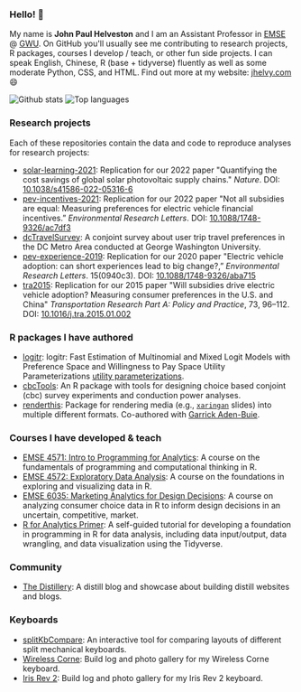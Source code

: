 ### Hello! 👋

My name is **John Paul Helveston** and I am an Assistant Professor in [EMSE](https://www.emse.seas.gwu.edu/) @ [GWU](https://www.gwu.edu/). On GitHub you'll usually see me contributing to research projects, R packages, courses I develop / teach, or other fun side projects. I can speak English, Chinese, R (base + tidyverse) fluently as well as some moderate Python, CSS, and HTML. Find out more at my website: [jhelvy.com](https://jhelvy.com/) 😄

![Github stats](https://github-readme-stats.vercel.app/api?username=jhelvy&theme=vue-dark&show_icons=true)
![Top languages](https://github-readme-stats.vercel.app/api/top-langs/?username=jhelvy&theme=vue-dark&hide=html,JavaScript,CSS&layout=compact&langs_count=10)

### Research projects 

Each of these repositories contain the data and code to reproduce analyses for research projects:

- [solar-learning-2021](https://github.com/jhelvy/solar-learning-2021): Replication for our 2022 paper "Quantifying the cost savings of global solar photovoltaic supply chains." _Nature_. DOI: [10.1038/s41586-022-05316-6](https://doi.org/10.1038/s41586-022-05316-6)
- [pev-incentives-2021](https://github.com/jhelvy/pev-incentives-2021): Replication for our 2022 paper "Not all subsidies are equal: Measuring preferences for electric vehicle financial incentives.” _Environmental Research Letters_. DOI: [10.1088/1748-9326/ac7df3](https://doi.org/10.1088/1748-9326/ac7df3)
- [dcTravelSurvey](https://github.com/jhelvy/dcTravelSurvey): A conjoint survey about user trip travel preferences in the DC Metro Area conducted at George Washington University.
- [pev-experience-2019](https://github.com/jhelvy/pev-experience-2019): Replication for our 2020 paper "Electric vehicle adoption: can short experiences lead to big change?,” _Environmental Research Letters_. 15(0940c3). DOI: [10.1088/1748-9326/aba715](https://doi.org/10.1088/1748-9326/aba715)
- [tra2015](https://github.com/jhelvy/tra2015): Replication for our 2015 paper "Will subsidies drive electric vehicle adoption? Measuring consumer preferences in the U.S. and China" _Transportation Research Part A: Policy and Practice_, 73, 96–112. DOI: [10.1016/j.tra.2015.01.002](https://doi.org/10.1016/j.tra.2015.01.002)

### R packages I have authored

- [logitr](https://jhelvy.github.io/logitr/): logitr: Fast Estimation of Multinomial and Mixed Logit Models with Preference Space and Willingness to Pay Space Utility Parameterizations [utility parameterizations](https://jhelvy.github.io/logitr/articles/utility_models.html).
- [cbcTools](https://jhelvy.github.io/cbcTools/): An R package with tools for designing choice based conjoint (cbc) survey experiments and conduction power analyses.
- [renderthis](https://jhelvy.github.io/renderthis/): Package for rendering media (e.g., [`xaringan`](https://github.com/yihui/xaringan) slides) into multiple different formats. Co-authored with [Garrick Aden-Buie](https://github.com/gadenbuie).

### Courses I have developed & teach

- [EMSE 4571: Intro to Programming for Analytics](https://p4a.seas.gwu.edu/): A course on the fundamentals of programming and computational thinking in R.
- [EMSE 4572: Exploratory Data Analysis](https://eda.seas.gwu.edu/): A course on the foundations in exploring and visualizing data in R.
- [EMSE 6035: Marketing Analytics for Design Decisions](https://madd.seas.gwu.edu/): A course on analyzing consumer choice data in R to inform design decisions in an uncertain, competitive, market.
- [R for Analytics Primer](https://jhelvy.github.io/r4aPrimer/): A self-guided tutorial for developing a foundation in programming in R for data analysis, including data input/output, data wrangling, and data visualization using the Tidyverse.

### Community

- [The Distillery](https://distillery.rbind.io/): A distill blog and showcase about building distill websites and blogs.

### Keyboards

- [splitKbCompare](jhelvy.github.io/splitkbcompare/): An interactive tool for comparing layouts of different split mechanical keyboards.
- [Wireless Corne](https://github.com/jhelvy/wireless-corne/): Build log and photo gallery for my Wireless Corne keyboard.
- [Iris Rev 2](https://github.com/jhelvy/iris-rev2/): Build log and photo gallery for my Iris Rev 2 keyboard.